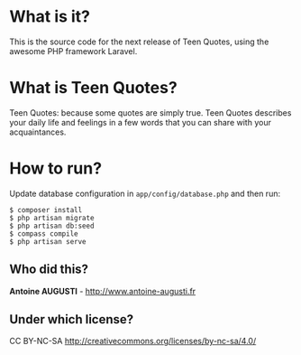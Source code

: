 # What is it?
This is the source code for the next release of Teen Quotes, using the awesome PHP framework Laravel.

# What is Teen Quotes?
Teen Quotes: because some quotes are simply true. Teen Quotes describes your daily life and feelings in a few words that you can share with your acquaintances.

# How to run?
Update database configuration in `app/config/database.php` and then run:

    $ composer install
    $ php artisan migrate
    $ php artisan db:seed
    $ compass compile
    $ php artisan serve

## Who did this?
**Antoine AUGUSTI** - http://www.antoine-augusti.fr

## Under which license?
CC BY-NC-SA http://creativecommons.org/licenses/by-nc-sa/4.0/